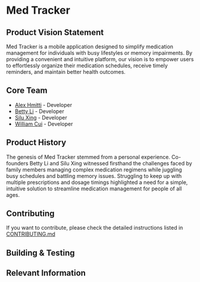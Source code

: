 # Med Tracker

## Product Vision Statement
Med Tracker is a mobile application designed to simplify medication management for individuals with busy lifestyles or memory impairments. By providing a convenient and intuitive platform, our vision is to empower users to effortlessly organize their medication schedules, receive timely reminders, and maintain better health outcomes.

## Core Team
- [Alex Hmitti](https://github.com/alexh212) - Developer
- [Betty Li](https://github.com/bettylirf) - Developer
- [Silu Xing](https://github.com/TomatoIsGod) - Developer
- [William Cui](https://github.com/willcuh4856) - Developer

## Product History
The genesis of Med Tracker stemmed from a personal experience. Co-founders Betty Li and Silu Xing witnessed firsthand the challenges faced by family members managing complex medication regimens while juggling busy schedules and battling memory issues. Struggling to keep up with multiple prescriptions and dosage timings highlighted a need for a simple, intuitive solution to streamline medication management for people of all ages.

## Contributing
If you want to contribute, please check the detailed instructions listed in [CONTRIBUTING.md](./CONTRIBUTING.md)

## Building & Testing

## Relevant Information